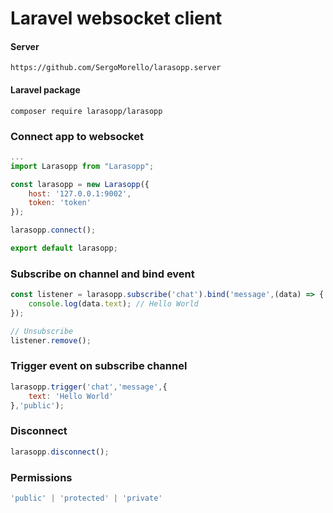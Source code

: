 # Laravel websocket client

#### Server
```
https://github.com/SergoMorello/larasopp.server
```
#### Laravel package
```
composer require larasopp/larasopp
```

### Connect app to websocket
```js
...
import Larasopp from "Larasopp";

const larasopp = new Larasopp({
	host: '127.0.0.1:9002',
	token: 'token'
});

larasopp.connect();

export default larasopp;

```

### Subscribe on channel and bind event
```js
const listener = larasopp.subscribe('chat').bind('message',(data) => {
	console.log(data.text); // Hello World
});

// Unsubscribe
listener.remove();
```

### Trigger event on subscribe channel

```js
larasopp.trigger('chat','message',{
	text: 'Hello World'
},'public');
```

### Disconnect
```js
larasopp.disconnect();
```

### Permissions

```js
'public' | 'protected' | 'private'
```
